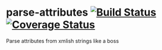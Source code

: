 # parse-attributes [![Build Status][0]][1] [![Coverage Status][2]][3]

Parse attributes from xmlish strings like a boss

[0]: https://travis-ci.org/nerdlabs/parse-attributes.svg?branch=master
[1]: https://travis-ci.org/nerdlabs/parse-attributes
[2]: https://img.shields.io/coveralls/nerdlabs/parse-attributes.svg
[3]: https://coveralls.io/r/nerdlabs/parse-attributes?branch=master
